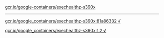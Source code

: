 [gcr.io/google-containers/exechealthz-s390x](https://hub.docker.com/r/sqeven/exechealthz-s390x/tags/) 

----
[gcr.io/google_containers/exechealthz-s390x:81a86332 √](https://hub.docker.com/r/sqeven/exechealthz-s390x/tags/)

[gcr.io/google_containers/exechealthz-s390x:1.2 √](https://hub.docker.com/r/sqeven/exechealthz-s390x/tags/)

